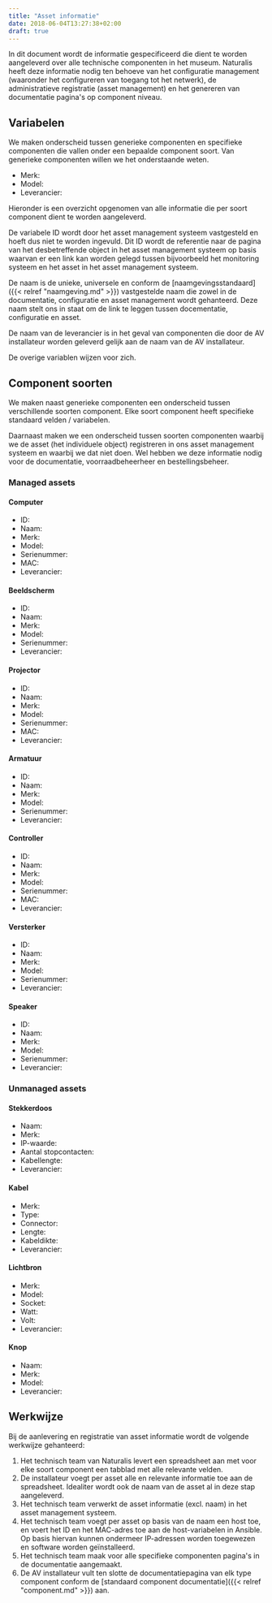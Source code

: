 ```yaml
---
title: "Asset informatie"
date: 2018-06-04T13:27:38+02:00
draft: true
---
```


In dit document wordt de informatie gespecificeerd die dient te worden
aangeleverd over alle technische componenten in het museum. Naturalis heeft deze
informatie nodig ten behoeve van het configuratie management (waaronder het
configureren van toegang tot het netwerk), de administratieve registratie
(asset management) en het genereren van documentatie pagina's op component
niveau.

## Variabelen

We maken onderscheid tussen generieke componenten en specifieke componenten die
vallen onder een bepaalde component soort. Van generieke componenten willen we
het onderstaande weten.

* Merk:
* Model:
* Leverancier:

Hieronder is een overzicht opgenomen van alle informatie die per soort component
dient te worden aangeleverd.

De variabele ID wordt door het asset management systeem vastgesteld en hoeft dus
niet te worden ingevuld. Dit ID wordt de referentie naar de pagina van het
desbetreffende object in het asset management systeem op basis waarvan er een
link kan worden gelegd tussen bijvoorbeeld het monitoring systeem en het asset
in het asset management systeem.

De naam is de unieke, universele en conform de [naamgevingsstandaard]({{< relref
"naamgeving.md" >}}) vastgestelde naam die zowel in de documentatie,
configuratie en asset management wordt gehanteerd. Deze naam stelt ons in staat
om de link te leggen tussen docementatie, configuratie en asset.

De naam van de leverancier is in het geval van componenten die door de AV
installateur worden geleverd gelijk aan de naam van de AV installateur.

De overige variablen wijzen voor zich.

## Component soorten

We maken naast generieke componenten een onderscheid tussen verschillende
soorten component. Elke soort component heeft specifieke standaard velden /
variabelen.

Daarnaast maken we een onderscheid tussen soorten componenten waarbij we de
asset (het individuele object) registreren in ons asset management systeem en
waarbij we dat niet doen. Wel hebben we deze informatie nodig voor de
documentatie, voorraadbeheerheer en bestellingsbeheer.

### Managed assets

#### Computer

* ID:
* Naam:
* Merk:
* Model:
* Serienummer:
* MAC:
* Leverancier:

#### Beeldscherm

* ID:
* Naam:
* Merk:
* Model:
* Serienummer:
* Leverancier:

#### Projector

* ID:
* Naam:
* Merk:
* Model:
* Serienummer:
* MAC:
* Leverancier:

#### Armatuur

* ID:
* Naam:
* Merk:
* Model:
* Serienummer:
* Leverancier:

#### Controller

* ID:
* Naam:
* Merk:
* Model:
* Serienummer:
* MAC:
* Leverancier:

#### Versterker

* ID:
* Naam:
* Merk:
* Model:
* Serienummer:
* Leverancier:

#### Speaker

* ID:
* Naam:
* Merk:
* Model:
* Serienummer:
* Leverancier:

### Unmanaged assets

#### Stekkerdoos

* Naam:
* Merk:
* IP-waarde:
* Aantal stopcontacten:
* Kabellengte:
* Leverancier:

#### Kabel

* Merk:
* Type:
* Connector:
* Lengte:
* Kabeldikte:
* Leverancier:

#### Lichtbron

* Merk:
* Model:
* Socket:
* Watt:
* Volt:
* Leverancier:

#### Knop

* Naam:
* Merk:
* Model:
* Leverancier:

## Werkwijze

Bij de aanlevering en registratie van asset informatie wordt de volgende
werkwijze gehanteerd:

1. Het technisch team van Naturalis levert een spreadsheet aan met voor elke
   soort component een tabblad met alle relevante velden.
1. De installateur voegt per asset alle en relevante informatie toe aan de
   spreadsheet. Idealiter wordt ook de naam van de asset al in deze stap
   aangeleverd.
1. Het technisch team verwerkt de asset informatie (excl. naam) in het asset
   management systeem.
1. Het technisch team voegt per asset op basis van de naam een host toe, en
   voert het ID en het MAC-adres toe aan de host-variabelen in Ansible. Op basis
   hiervan kunnen ondermeer IP-adressen worden toegewezen en software worden
   geïnstalleerd.
1. Het technisch team maak voor alle specifieke componenten pagina's in de
   documentatie aangemaakt.
1. De AV installateur vult ten slotte de documentatiepagina van elk type
   component conform de [standaard component documentatie]({{< relref
   "component.md" >}}) aan.
